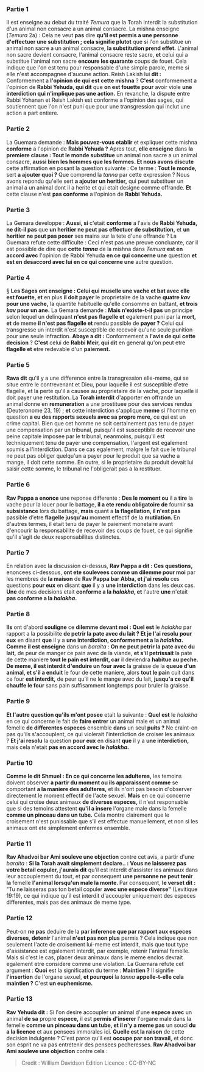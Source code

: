 
### Partie 1
Il est enseigne au debut du traité <i>Temura</i> que la Torah interdit la substitution d'un animal non consacre a un animal consacre. La mishna enseigne (<i>Temura</i> 2a) : Cela ne veut <b>pas</b> dire <b>qu'il est permis a une personne d'effectuer une substitution ; cela signifie plutot</b> que si l'on substitue</b> un animal non sacre a un animal consacre, <b>la substitution prend effet.</b> L'animal non sacre devient consacre, l'animal consacre reste sacre, <b>et</b> celui qui a substitue l'animal non sacre <b>encoure les quarante</b> coups de fouet. Cela indique que l'on est tenu pour responsable d'une simple parole, meme si elle n'est accompagnee d'aucune action. Reish Lakish lui <b>dit : </b> Conformement a <b>l'opinion de qui</b> <b>est cette mishna</b> ? <b>C'est</b> conformement a l'opinion de <b>Rabbi Yehuda, qui dit</b> que <b>on est fouette pour</b> avoir viole <b>une interdiction qui n'implique pas une action.</b> En revanche, la dispute entre Rabbi Yohanan et Reish Lakish est conforme a l'opinion des sages, qui soutiennent que l'on n'est puni que pour une transgression qui inclut une action a part entiere.

### Partie 2
La Guemara demande : <b>Mais pouvez-vous etablir</b> et expliquer cette mishna <b>conforme</b> a l'opinion de <b>Rabbi Yehuda ?</b> Apres tout, <b>elle enseigne</b> dans <b>la premiere clause : Tout le monde substitue</b> un animal non sacre a un animal consacre, <b>aussi bien les hommes que les femmes. Et nous avons discute</b> cette affirmation en posant la question suivante : Ce terme : <b>Tout le monde,</b> sert <b>a ajouter quoi ? </b> Que comprend la <i>tanna</i> par cette expression ? Nous avons repondu qu'elle sert <b>a ajouter un heritier,</b> qui peut substituer un animal a un animal dont il a herite et qui etait designe comme offrande. <b>Et</b> cette clause n'est <b>pas conforme</b> a l'opinion de <b>Rabbi Yehuda.</b>

### Partie 3
La Gemara developpe : <b>Aussi, si</b> c'etait <b>conforme</b> a l'avis de <b>Rabbi Yehuda, ne dit-il pas</b> que <b>un heritier ne peut pas effectuer de substitution,</b> et <b>un heritier ne peut pas poser</b> ses mains sur la tete d'une offrande ? La Guemara refute cette difficulte : Ceci n'est pas une preuve concluante, car il est possible de dire que <b>cette <i>tanna</i></b> de la mishna dans <i>Temura</i> <b>est en accord avec</b> l'opinion de Rabbi Yehuda <b>en ce qui concerne une</b> question <b>et est en desaccord avec lui en ce qui concerne une</b> autre question.

### Partie 4
§ <b>Les Sages ont enseigne : Celui qui muselle une vache et bat avec elle est fouette, et</b> en plus <b>il doit payer</b> le proprietaire de la vache <b>quatre <i>kav</i> pour une vache,</b> la quantite habituelle qu'elle consomme en battant, <b>et trois <i>kav</i> pour un ane.</b> La Gemara demande : <b>Mais n'existe-t-il pas</b> un principe selon lequel un delinquant <b>n'est pas flagelle et</b> egalement puni par la <b>mort, et</b> de meme <b>il n'est pas flagelle et</b> rendu passible de <b>payer ?</b> Celui qui transgresse un interdit n'est susceptible de recevoir qu'une seule punition pour une seule infraction. <b>Abaye a dit :</b> Conformement a <b>l'avis de qui</b> <b>cette decision</b> ? <b>C'est</b> celui de <b>Rabbi Meir, qui dit</b> en general qu'on peut etre <b>flagelle et</b> etre redevable d'un <b>paiement.</b>

### Partie 5
<b>Rava dit</b> qu'il y a une difference entre la transgression elle-meme, qui se situe entre le contrevenant et Dieu, pour laquelle il est susceptible d'etre flagelle, et la perte qu'il a causee au proprietaire de la vache, pour laquelle il doit payer une restitution. La <b>Torah interdit</b> d'apporter en offrande un animal donne en <b>remuneration</b> a une prostituee pour des services rendus (Deuteronome 23, 19) ; <b>et</b> cette interdiction s'applique <b>meme</b> si l'homme en question <b>a eu des rapports sexuels avec sa propre mere,</b> ce qui est un crime capital. Bien que cet homme ne soit certainement pas tenu de payer une compensation par un tribunal, puisqu'il est susceptible de recevoir une peine capitale imposee par le tribunal, neanmoins, puisqu'il est techniquement tenu de payer une compensation, l'argent est egalement soumis a l'interdiction. Dans ce cas egalement, malgre le fait que le tribunal ne peut pas obliger quelqu'un a payer pour le produit que sa vache a mange, il doit cette somme. En outre, si le proprietaire du produit devait lui saisir cette somme, le tribunal ne l'obligerait pas a la restituer.

### Partie 6
<b>Rav Pappa a enonce</b> une reponse differente : <b>Des le moment ou</b> il a <b>tire</b> la vache pour la louer pour le battage, <b>il a ete rendu obligatoire de</b> fournir <b>sa subsistance</b> lors du battage, <b>mais</b> quant a <b>la flagellation, il n'est pas</b> passible d'etre <b>flagelle jusqu'au</b> moment effectif de la <b>mutilation. </b> En d'autres termes, il etait tenu de payer le paiement monetaire avant d'encourir la responsabilite de recevoir des coups de fouet, ce qui signifie qu'il s'agit de deux responsabilites distinctes.

### Partie 7
En relation avec la discussion ci-dessus, <b>Rav Pappa a dit : Ces questions,</b> enoncees ci-dessous, <b>ont ete soulevees comme un dilemme pour moi</b> par les membres de <b>la maison</b> de <b>Rav Pappa bar Abba, et j'ai resolu</b> ces questions <b>pour eux</b> en disant <b>que</b> il y a <b>une interdiction</b> dans les deux cas. <b>Une</b> de mes decisions etait <b>conforme a la <i>halakha</i>, et</b> l'autre <b>une</b> n'etait <b>pas conforme a la <i>halakha</i>.</b>

### Partie 8
<b>Ils</b> ont d'abord <b>souligne</b> ce <b>dilemme devant moi : Quel est</b> le <i>halakha</i> par rapport a la possibilite <b>de petrir la pate avec du lait ? Et je l'ai resolu</b> <b>pour eux</b> en disant <b>que</b> il y a <b>une interdiction, conformement a la <i>halakha</i>. Comme il est enseigne</b> dans un <i>baraita</i> : <b>On ne peut petrir la pate avec du lait,</b> de peur de manger ce pain avec de la viande, <b>et s'il petrissait</b> la pate de cette maniere <b>tout le pain est interdit, car</b> il deviendra <b>habitue au peche. De meme, il est interdit d'enduire un four avec</b> la graisse de la <b>queue d'un animal, et s'il a enduit</b> le four de cette maniere, alors <b>tout le pain</b> cuit dans ce four <b>est interdit,</b> de peur qu'il ne le mange avec du lait, <b>jusqu'a ce qu'il chauffe le four</b> sans pain suffisamment longtemps pour bruler la graisse.

### Partie 9
<b>Et l'autre question qu'ils m'ont posee</b> etait la suivante : <b>Quel est</b> le <i>halakha</i> en ce qui concerne le fait de <b>faire entrer</b> un animal male et un animal femelle <b>de differentes especes</b> ensemble <b>dans</b> un seul <b>puits ?</b> Ne craint-on pas qu'ils s'accouplent, ce qui violerait l'interdiction de croiser les animaux ? <b>Et j'ai resolu</b> la question <b>pour eux</b> en disant <b>que</b> il y a <b>une interdiction,</b> mais cela n'etait <b>pas en accord avec le <i>halakha</i>.</b>

### Partie 10
<b>Comme le dit Shmuel : En ce qui concerne les adulteres,</b> les temoins doivent observer <b>a partir du moment ou ils apparaissent comme</b> se comportant <b>a la maniere des adulteres,</b> et ils n'ont pas besoin d'observer directement le moment effectif de l'acte sexuel. <b>Mais</b> en ce qui concerne celui qui croise deux animaux <b>de diverses especes,</b> il n'est responsable que si des temoins attestent <b>qu'il a insere</b> l'organe male dans la femelle <b>comme un pinceau dans un tube.</b> Cela montre clairement que le croisement n'est punissable que s'il est effectue manuellement, et non si les animaux ont ete simplement enfermes ensemble.

### Partie 11
<b>Rav Ahadvoi bar Ami souleve une objection</b> contre cet avis, a partir d'une <i>baraita</i> : <b>Si la Torah avait simplement declare.. : <b>Vous ne laisserez pas votre betail copuler,</b> j'aurais dit</b> qu'il est interdit d'assister les animaux dans leur accouplement du tout, et par consequent <b>une personne ne peut tenir la</b> femelle <b>l'animal lorsqu'un male la monte. </b> Par consequent, <b>le verset dit :</b> "Tu ne laisseras pas ton betail copuler <b>avec une espece diverse"</b> (Levitique 19:19), ce qui indique qu'il est interdit d'accoupler uniquement des especes differentes, mais pas des animaux de meme type.

### Partie 12
Peut-on <b>ne pas</b> deduire de la <b>par inference que par rapport aux especes diverses, detenir</b> l'animal <b>n'est pas non plus</b> permis ? Cela indique que non seulement l'acte de croisement lui-meme est interdit, mais que tout type d'assistance est egalement interdit, par exemple, retenir l'animal femelle. Mais si c'est le cas, placer deux animaux dans le meme enclos devrait egalement etre considere comme une violation. La Guemara refute cet argument : <b>Quoi</b> est la signification du terme : <b>Maintien ?</b> Il signifie <b>l'insertion</b> de l'organe sexuel, <b>et pourquoi</b> la <i>tanna</i> <b>appelle-t-elle cela maintien ?</b> C'est <b>un euphemisme.</b>

### Partie 13
<b>Rav Yehuda dit :</b> Si l'on desire accoupler un animal d'une <b>espece avec</b> un animal <b>de sa</b> propre <b>espece,</b> il est <b>permis d'inserer</b> l'organe male dans la femelle <b>comme un pinceau dans un tube, et il n'y a meme pas</b> un souci <b>du a la licence</b> et aux pensees immorales ici. <b>Quelle est la raison</b> de cette decision indulgente ? C'est parce qu'il est <b>occupe par son travail,</b> et donc son esprit ne va pas entretenir des pensees pecheresses. <b>Rav Ahadvoi bar Ami souleve une objection</b> contre cela :

>Credit : William Davidson Edition
>Licence : CC-BY-NC